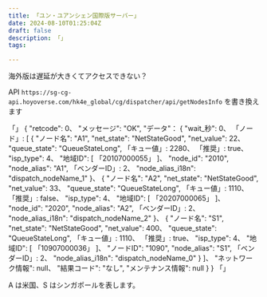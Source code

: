 ```yaml
---
title: 「ユン・ユアンシェン国際版サーバー」
date: 2024-08-10T01:25:04Z
draft: false
description: 「」
tags: 

---
```

海外版は遅延が大きくてアクセスできない？

API `https://sg-cg-api.hoyoverse.com/hk4e_global/cg/dispatcher/api/getNodesInfo` を書き換えます


「」
{
  "retcode": 0、
  "メッセージ": "OK",
  "データ"： {
    "wait_秒": 0、
    「ノード」: [
      {
        "ノード名": "A1",
        "net_state": "NetStateGood",
        "net_value": 22、
        "queue_state": "QueueStateLong",
        「キュー値」: 2280、
        「推奨」: true、
        "isp_type": 4、
        "地域ID": [
          「20107000055」
        ]、
        "node_id": "2010",
        "node_alias": "A1",
        「ベンダーID」: 2、
        "node_alias_i18n": "dispatch_nodeName_1"
      }、
      {
        "ノード名": "A2",
        "net_state": "NetStateGood",
        "net_value": 33、
        "queue_state": "QueueStateLong",
        「キュー値」: 1110、
        「推奨」: false、
        "isp_type": 4、
        "地域ID": [
          「20207000065」
        ]、
        "node_id": "2020",
        "node_alias": "A2",
        「ベンダーID」: 2、
        "node_alias_i18n": "dispatch_nodeName_2"
      }、
      {
        "ノード名": "S1",
        "net_state": "NetStateGood",
        "net_value": 400、
        "queue_state": "QueueStateLong",
        「キュー値」: 1110、
        「推奨」: true、
        "isp_type": 4、
        "地域ID": [
          「10907000036」
        ]、
        "ノードID": "1090",
        "node_alias": "S1",
        「ベンダーID」: 2、
        "node_alias_i18n": "dispatch_nodeName_0"
      }
    ]、
    "ネットワーク情報": null、
    "結果コード": "なし",
    "メンテナンス情報": null
  }
}
「」

A は米国、S はシンガポールを表します。